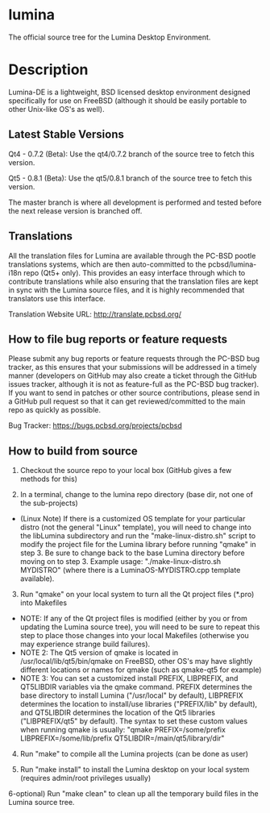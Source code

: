 lumina
======

The official source tree for the Lumina Desktop Environment.

Description
=====

Lumina-DE is a lightweight, BSD licensed desktop environment designed specifically for use on FreeBSD (although it should be easily portable to other Unix-like OS's as well).

Latest Stable Versions
----
Qt4 - 0.7.2 (Beta): Use the qt4/0.7.2 branch of the source tree to fetch this version.

Qt5 - 0.8.1 (Beta): Use the qt5/0.8.1 branch of the source tree to fetch this version.

The master branch is where all development is performed and tested before the next release version is branched off.

Translations
----
All the translation files for Lumina are available through the PC-BSD pootle translations systems, which are then auto-committed to the pcbsd/lumina-i18n repo (Qt5+ only). This provides an easy interface through which to contribute translations while also ensuring that the translation files are kept in sync with the Lumina source files, and it is highly recommended that translators use this interface.

Translation Website URL: http://translate.pcbsd.org/

How to file bug reports or feature requests
----
Please submit any bug reports or feature requests through the PC-BSD bug tracker, as this ensures that your submissions will be addressed in a timely manner (developers on GitHub may also create a ticket through the GitHub issues tracker, although it is not as feature-full as the PC-BSD bug tracker). If you want to send in patches or other source contributions, please send in a GitHub pull request so that it can get reviewed/committed to the main repo as quickly as possible.

Bug Tracker: https://bugs.pcbsd.org/projects/pcbsd

How to build from source
----
1) Checkout the source repo to your local box (GitHub gives a few methods for this)

2) In a terminal, change to the lumina repo directory (base dir, not one of the sub-projects)
 - (Linux Note) If there is a customized OS template for your particular distro (not the general "Linux" template), you will need to change into the libLumina subdirectory and run the "make-linux-distro.sh" script to modify the project file for the Lumina library before running "qmake" in step 3. Be sure to change back to the base Lumina directory before moving on to step 3.
Example usage: "./make-linux-distro.sh MYDISTRO" (where there is a LuminaOS-MYDISTRO.cpp template available).

3) Run "qmake" on your local system to turn all the Qt project files (*.pro) into Makefiles
 - NOTE: If any of the Qt project files is modified (either by you or from updating the Lumina source tree), you will need to be sure to repeat this step to place those changes into your local Makefiles (otherwise you may experience strange build failures).
 - NOTE 2: The Qt5 version of qmake is located in /usr/local/lib/qt5/bin/qmake on FreeBSD, other OS's may have slightly different locations or names for qmake (such as qmake-qt5 for example)
 - NOTE 3: You can set a customized install PREFIX, LIBPREFIX, and QT5LIBDIR variables via the qmake command. PREFIX determines the base directory to install Lumina ("/usr/local" by default), LIBPREFIX determines the location to install/use libraries ("PREFIX/lib" by default), and QT5LIBDIR determines the location of the Qt5 libraries ("LIBPREFIX/qt5" by default). The syntax to set these custom values when running qmake is usually: "qmake PREFIX=/some/prefix LIBPREFIX=/some/lib/prefix QT5LIBDIR=/main/qt5/library/dir"

4) Run "make" to compile all the Lumina projects (can be done as user)

5) Run "make install" to install the Lumina desktop on your local system (requires admin/root privileges usually)

6-optional) Run "make clean" to clean up all the temporary build files in the Lumina source tree.
